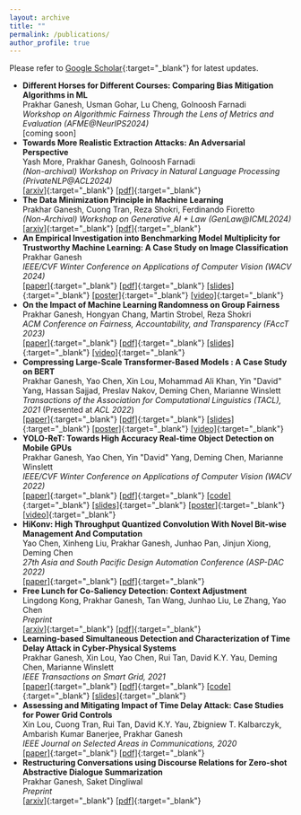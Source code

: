 ```yaml
---
layout: archive
title: ""
permalink: /publications/
author_profile: true
---
```


<!-- When adding new publications, leave two spaces at the end of every line to go to the next line! -->

Please refer to [Google Scholar](https://scholar.google.co.in/citations?user=Xd5QJoEAAAAJ&hl=en&oi=ao){:target="_blank"} for latest updates.

* **Different Horses for Different Courses: Comparing Bias Mitigation Algorithms in ML**  
Prakhar Ganesh, Usman Gohar, Lu Cheng, Golnoosh Farnadi  
_Workshop on Algorithmic Fairness Through the Lens of Metrics and Evaluation (AFME@NeurIPS2024)_   
\[coming soon\]
* **Towards More Realistic Extraction Attacks: An Adversarial Perspective**  
Yash More, Prakhar Ganesh, Golnoosh Farnadi  
_(Non-archival) Workshop on Privacy in Natural Language Processing (PrivateNLP@ACL2024)_   
[\[arxiv\]](https://arxiv.org/abs/2407.02596){:target="_blank"} [\[pdf\]](http://prakharg24.github.io/files/realistic_extraction.pdf){:target="_blank"}
* **The Data Minimization Principle in Machine Learning**  
Prakhar Ganesh, Cuong Tran, Reza Shokri, Ferdinando Fioretto  
_(Non-Archival) Workshop on Generative AI + Law (GenLaw@ICML2024)_  
[\[arxiv\]](https://arxiv.org/abs/2405.19471){:target="_blank"} [\[pdf\]](http://prakharg24.github.io/files/data_minimization.pdf){:target="_blank"} 
* **An Empirical Investigation into Benchmarking Model Multiplicity for Trustworthy Machine Learning: A Case Study on Image Classification**  
Prakhar Ganesh  
_IEEE/CVF Winter Conference on Applications of Computer Vision (WACV 2024)_  
[\[paper\]](https://openaccess.thecvf.com/content/WACV2024/html/Ganesh_An_Empirical_Investigation_Into_Benchmarking_Model_Multiplicity_for_Trustworthy_Machine_WACV_2024_paper.html){:target="_blank"} [\[pdf\]](http://prakharg24.github.io/files/multiplicity_benchmark.pdf){:target="_blank"} [\[slides\]](http://prakharg24.github.io/files/multiplicity_benchmark_slides.pdf){:target="_blank"} [\[poster\]](http://prakharg24.github.io/files/multiplicity_benchmark_poster.pdf){:target="_blank"} [\[video\]](https://drive.google.com/file/d/1GKME5MCUzxYRMTSzJo4oJhykY0Ol40aZ/view?usp=sharing){:target="_blank"}
* **On the Impact of Machine Learning Randomness on Group Fairness**  
Prakhar Ganesh, Hongyan Chang, Martin Strobel, Reza Shokri  
_ACM Conference on Fairness, Accountability, and Transparency (FAccT 2023)_  
[\[paper\]](https://dl.acm.org/doi/abs/10.1145/3593013.3594116){:target="_blank"} [\[pdf\]](http://prakharg24.github.io/files/fairness_variance.pdf){:target="_blank"} [\[slides\]](http://prakharg24.github.io/files/fairness_variance_slides.pdf){:target="_blank"} [\[video\]](https://drive.google.com/file/d/1_SmOnaXdkP1E4Le-jz4b_7Ia8AcWfoRP/view?usp=sharing){:target="_blank"}
* **Compressing Large-Scale Transformer-Based Models : A Case Study on BERT**  
Prakhar Ganesh, Yao Chen, Xin Lou, Mohammad Ali Khan, Yin "David" Yang, Hassan Sajjad, Preslav Nakov, Deming Chen, Marianne Winslett  
_Transactions of the Association for Computational Linguistics (TACL), 2021_ (Presented at _ACL 2022_)  
[\[paper\]](https://direct.mit.edu/tacl/article/doi/10.1162/tacl_a_00413/107387/Compressing-Large-Scale-Transformer-Based-Models-A){:target="_blank"} [\[pdf\]](http://prakharg24.github.io/files/bert_compression.pdf){:target="_blank"} [\[slides\]](http://prakharg24.github.io/files/bert_compression_slides.pdf){:target="_blank"} [\[poster\]](http://prakharg24.github.io/files/bert_compression_poster.pdf){:target="_blank"} [\[video\]](https://drive.google.com/file/d/1FnrSMjpxDjSQZ85EQQZ4Cpqw33mi-riA/view?usp=sharing){:target="_blank"}
* **YOLO-ReT: Towards High Accuracy Real-time Object Detection on Mobile GPUs**  
Prakhar Ganesh, Yao Chen, Yin "David" Yang, Deming Chen, Marianne Winslett  
_IEEE/CVF Winter Conference on Applications of Computer Vision (WACV 2022)_  
[\[paper\]](https://openaccess.thecvf.com/content/WACV2022/html/Ganesh_YOLO-ReT_Towards_High_Accuracy_Real-Time_Object_Detection_on_Edge_GPUs_WACV_2022_paper.html){:target="_blank"} [\[pdf\]](http://prakharg24.github.io/files/yolo_ret.pdf){:target="_blank"} [\[code\]](https://github.com/prakharg24/yoloret){:target="_blank"} [\[slides\]](http://prakharg24.github.io/files/yolo_ret_slides.pdf){:target="_blank"} [\[poster\]](http://prakharg24.github.io/files/yolo_ret_poster.pdf){:target="_blank"} [\[video\]](https://drive.google.com/file/d/18j-OdX7ChcvLbNW0jO-qGbODRqZmDiX9/view?usp=sharing){:target="_blank"}
* **HiKonv: High Throughput Quantized Convolution With Novel Bit-wise Management And Computation**  
Yao Chen, Xinheng Liu, Prakhar Ganesh, Junhao Pan, Jinjun Xiong, Deming Chen  
_27th Asia and South Pacific Design Automation Conference (ASP-DAC 2022)_  
[\[paper\]](https://ieeexplore.ieee.org/abstract/document/9712553){:target="_blank"} [\[pdf\]](http://prakharg24.github.io/files/hikonv.pdf){:target="_blank"}
* **Free Lunch for Co-Saliency Detection: Context Adjustment**  
Lingdong Kong, Prakhar Ganesh, Tan Wang, Junhao Liu, Le Zhang, Yao Chen  
_Preprint_  
[\[arxiv\]](https://arxiv.org/abs/2108.02093){:target="_blank"} [\[pdf\]](http://prakharg24.github.io/files/free_lunch.pdf){:target="_blank"}
* **Learning-based Simultaneous Detection and Characterization of Time Delay Attack in Cyber-Physical Systems**  
Prakhar Ganesh, Xin Lou, Yao Chen, Rui Tan, David K.Y. Yau, Deming Chen, Marianne Winslett  
_IEEE Transactions on Smart Grid, 2021_  
[\[paper\]](https://ieeexplore.ieee.org/abstract/document/9352977){:target="_blank"} [\[pdf\]](http://prakharg24.github.io/files/learning_cps.pdf){:target="_blank"} [\[code\]](https://github.com/prakharg24/tda){:target="_blank"} [\[slides\]](http://prakharg24.github.io/files/learning_cps_slides.pdf){:target="_blank"}
* **Assessing and Mitigating Impact of Time Delay Attack: Case Studies for Power Grid Controls**  
Xin Lou, Cuong Tran, Rui Tan, David K.Y. Yau, Zbigniew T. Kalbarczyk, Ambarish Kumar Banerjee, Prakhar Ganesh  
_IEEE Journal on Selected Areas in Communications, 2020_  
[\[paper\]](https://ieeexplore.ieee.org/abstract/document/8892729){:target="_blank"} [\[pdf\]](http://prakharg24.github.io/files/assessing_cps.pdf){:target="_blank"}
* **Restructuring Conversations using Discourse Relations for Zero-shot Abstractive Dialogue Summarization**  
Prakhar Ganesh, Saket Dingliwal  
_Preprint_  
[\[arxiv\]](https://arxiv.org/abs/1902.01615){:target="_blank"} [\[pdf\]](http://prakharg24.github.io/files/restructuring.pdf){:target="_blank"}
